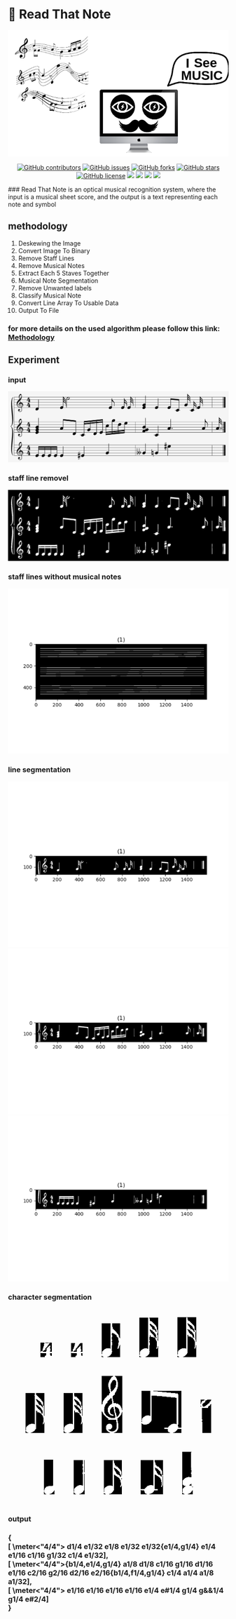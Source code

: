 # :musical_score: Read That Note
<div align="center">
<img src="./imgs/img.png"><br>
  </div>
<div  style="text-align:center">
  
  [![GitHub contributors](https://img.shields.io/github/contributors/bahaaEldeen1999/Read-That-Note)](https://github.com/bahaaEldeen1999/Read-That-Note/contributors)
  [![GitHub issues](https://img.shields.io/github/issues/bahaaEldeen1999/Read-That-Note)](https://github.com/bahaaEldeen1999/Read-That-Note/issues)
  [![GitHub forks](https://img.shields.io/github/forks/bahaaEldeen1999/Read-That-Note)](https://github.com/bahaaEldeen1999/Read-That-Note/network)
  [![GitHub stars](https://img.shields.io/github/stars/bahaaEldeen1999/Read-That-Note)](https://github.com/bahaaEldeen1999/Read-That-Note/stargazers)
  [![GitHub license](https://img.shields.io/github/license/bahaaEldeen1999/Read-That-Note)](https://github.com/bahaaEldeen1999/Read-That-Note/blob/master/LICENSE)
  <img src="https://img.shields.io/github/languages/count/bahaaEldeen1999/Read-That-Note" />
  <img src="https://img.shields.io/github/languages/top/bahaaEldeen1999/Read-That-Note" />
  <img src="https://img.shields.io/github/languages/code-size/bahaaEldeen1999/Read-That-Note" />
  <img src="https://img.shields.io/github/issues-pr-raw/bahaaEldeen1999/Read-That-Note" />

</div>
### Read That Note is an optical musical recognition system, where the input is a musical sheet score, and the output is a text representing each note and symbol

## methodology

<ol>
<li>Deskewing the Image</li>
<li>Convert Image To Binary</li>
<li>Remove Staff Lines</li>
<li>Remove Musical Notes</li>
<li>Extract Each 5 Staves Together</li>
<li>Musical Note Segmentation</li>
<li>Remove Unwanted labels</li>
<li>Classify Musical Note</li>
<li>Convert Line Array To Usable Data</li>
<li>Output To File</li>
</ol>

### for more details on the used algorithm please follow this link: <a href="https://github.com/bahaaEldeen1999/Read-That-Note/blob/main/methodology/readme.md">Methodology</a>

## Experiment

### input

<img src="./imgs/0.png">

### staff line removel

<img src="./imgs/1.png">

### staff lines without musical notes

<img src="./imgs/2.png">

### line segmentation

<img src="./imgs/3.png">

<img src="./imgs/4.png">

<img src="./imgs/5.png">

### character segmentation

<div style="text-align:center">
<img src="./imgs/6.png" style="margin:20px">

<img src="./imgs/7.png" style="margin:20px">
<img src="./imgs/8.png" style="margin:20px">
<img src="./imgs/9.png" style="margin:20px">
<img src="./imgs/10.png " style="margin:20px"><br>
<img src="./imgs/11.png" style="margin:20px">
<img src="./imgs/12.png" style="margin:20px">
<img src="./imgs/13.png" style="margin:20px">
<img src="./imgs/14.png" style="margin:20px">
<img src="./imgs/15.png" style="margin:20px"><br>
<img src="./imgs/16.png" style="margin:20px">
<img src="./imgs/17.png" style="margin:20px">
<img src="./imgs/18.png" style="margin:20px">
<img src="./imgs/19.png" style="margin:20px">
<img src="./imgs/20.png" style="margin:20px">
</div>

### output

<h3>
{<br>
[ \meter<"4/4"> d1/4 e1/32 e1/8 e1/32 e1/32{e1/4,g1/4}  e1/4 e1/16 c1/16 g1/32 c1/4 e1/32],<br>
[ \meter<"4/4">{b1/4,e1/4,g1/4}  a1/8 d1/8 c1/16 g1/16 d1/16 e1/16 c2/16 g2/16 d2/16 e2/16{b1/4,f1/4,g1/4}  c1/4 a1/4 a1/8 a1/32],<br>
[ \meter<"4/4"> e1/16 e1/16 e1/16 e1/16 e1/4 e#1/4 g1/4 g&&1/4 g1/4 e#2/4]<br>
}
</h3>
